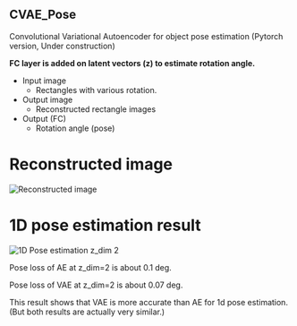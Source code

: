 ## CVAE_Pose
Convolutional Variational Autoencoder for object pose estimation (Pytorch version, Under construction)

**FC layer is added on latent vectors (z) to estimate rotation angle.**

* Input image
  * Rectangles with various rotation.
* Output image
  * Reconstructed rectangle images
* Output (FC)
  * Rotation angle (pose)

# Reconstructed image
![Reconstructed image](https://github.com/peytonhong/CVAE_Pose/blob/cae_pytorch/results/image_at_epoch_0099.png)

# 1D pose estimation result
![1D Pose estimation z_dim 2](https://github.com/peytonhong/CVAE_Pose/blob/cae_pytorch/results/pose_result_z_dim_2.png)

Pose loss of AE at z_dim=2 is about 0.1 deg.

Pose loss of VAE at z_dim=2 is about 0.07 deg.

This result shows that VAE is more accurate than AE for 1d pose estimation. (But both results are actually very similar.)
